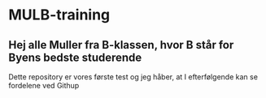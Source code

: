# MULB-training
## Hej alle Muller fra B-klassen, hvor B står for Byens bedste studerende
Dette repository er vores første test og jeg håber, at I efterfølgende kan se fordelene ved Githup
